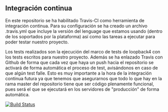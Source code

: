 ## Integración continua

En este repositorio se ha habilitado Travis-CI como herramienta de integración continua. Para su configuración se ha creado un archivo .travis.yml que incluye la versión del lenguage que estamos usando (dentro de los soportados por la plataforma) así como las tareas a ejecutar para poder testar nuestro proyecto.

Los tests realizados son la ejecución del marco de tests de loopback4 con los tests escritos para nuestro proyecto. Además se ha enlazado Travis con Github de forma que cada vez que haya un push hacia el repositorio se activará de forma automática el proceso de test, avisándonos en caso de que algún test falle. Esto es muy importante a la hora de la integración continua futura ya que tenemos que asegurarnos que todo lo que hay en la rama master del repositorio tiene que ser código plenamente funcional, pues será el que se ejecutará en los servidores de "producción" de forma automática.

[![Build Status](https://travis-ci.org/jscoba/cmiautorizo.svg?branch=master)](https://travis-ci.org/jscoba/cmiautorizo)